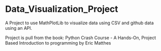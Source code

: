 # Data_Visualization_Project
 A Project to use MathPlotLib to visualize data using CSV and github data using an API.
 
 Project is pull from the book:
 Python Crash Course - A Hands-On, Project Based Introduction to programming by Eric Matthes
